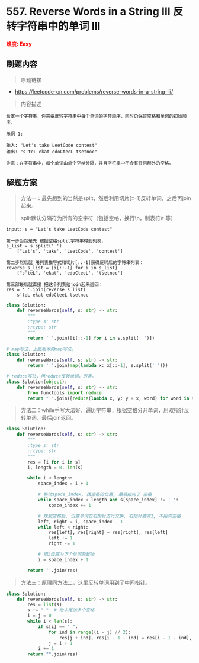 # 557. Reverse Words in a String III 反转字符串中的单词 III

**<font color=red>难度: Easy</font>**

## 刷题内容

> 原题链接

* https://leetcode-cn.com/problems/reverse-words-in-a-string-iii/

> 内容描述

```
给定一个字符串，你需要反转字符串中每个单词的字符顺序，同时仍保留空格和单词的初始顺序。

示例 1:

输入: "Let's take LeetCode contest"
输出: "s'teL ekat edoCteeL tsetnoc" 

注意：在字符串中，每个单词由单个空格分隔，并且字符串中不会有任何额外的空格。
```

## 解题方案

> 方法一：最先想到的当然是split，然后利用切片[::-1]反转单词，之后再join起来。
>
> split默认分隔符为所有的空字符（包括空格，换行\n，制表符\t 等）

```
input: s = "Let's take LeetCode contest"

第一步当然是先 根据空格split字符串得到列表，
s_list = s.split(' ')  
	["Let's", 'take', 'LeetCode', 'contest']

第二步然后就 用列表推导式和切片[::-1]获得反转后的字符串列表：
reverse_s_list = [i[::-1] for i in s_list]  
	["s'teL", 'ekat', 'edoCteeL', 'tsetnoc']

第三部最后就直接 把这个列表给join起来返回：
res = ' '.join(reverse_s_list)  
	s'teL ekat edoCteeL tsetnoc
```

```python
class Solution:
    def reverseWords(self, s: str) -> str:
        """
        :type s: str
        :rtype: str
        """
        return ' '.join([i[::-1] for i in s.split(' ')])
    
# map写法，上面版本的map写法。
class Solution:
    def reverseWords(self, s: str) -> str:
        return ' '.join(map(lambda x: x[::-1], s.split(' ')))

# reduce写法，用reduce反转单词，厉害。
class Solution(object):
    def reverseWords(self, s: str) -> str:
        from functools import reduce
        return " ".join([reduce(lambda x, y: y + x, word) for word in s.split(' ')])
```



> 方法二：while手写大法好，遍历字符串，根据空格分开单词，用双指针反转单词，最后join返回。

```python
class Solution:
    def reverseWords(self, s: str) -> str:
        """
        :type s: str
        :rtype: str
        """
        res = [i for i in s]
        i, length = 0, len(s)

        while i < length:
            space_index = i + 1

            # 移动space_index, 找空格的位置, 最后指向了 空格
            while space_index < length and s[space_index] != ' ':
                space_index += 1

            # 找到空格后, 设置单词左右指针进行交换, 右指针要减1, 不指向空格
            left, right = i, space_index - 1
            while left < right:
                res[left], res[right] = res[right], res[left]
                left += 1
                right -= 1

            # 把i设置为下个单词的起始
            i = space_index + 1

        return ''.join(res)
```



> 方法三：原理同方法二，这里反转单词用到了中间指针。

```python
class Solution:
    def reverseWords(self, s: str) -> str:
        res = list(s)
        s += " "  # 给末尾加多个空格
        i = j = 0
        while i < len(s):
            if s[i] == " ":
                for ind in range((i - j) // 2):
                    res[j + ind], res[i - 1 - ind] = res[i - 1 - ind], res[j + ind]
                j = i + 1
            i += 1
        return "".join(res)
```

